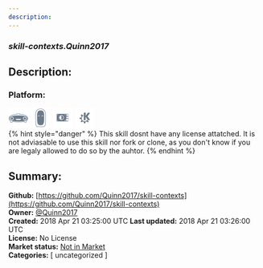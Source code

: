 ```yaml
---
description: 
---
```


### _skill-contexts.Quinn2017_  
## Description:  
  
  
  
### Platform:  
 ![Mark I](../.gitbook/assets/mark-1-icon.png)  ![Mark II](../.gitbook/assets/mark-2-icon.png)  ![Picroft](../.gitbook/assets/picroft-icon.png)  ![plasmoid](../.gitbook/assets/kde.png)   
{% hint style="danger" %}
This skill dosnt have any license attatched. It is not adviasable to use this skill nor fork or clone, as you don't know if you are legaly allowed to do so by the auhtor.
{% endhint %}
  
## Summary:  
**Github:** [https://github.com/Quinn2017/skill-contexts](https://github.com/Quinn2017/skill-contexts)  
**Owner:** [@Quinn2017](https://github.com/Quinn2017)  
**Created:** 2018 Apr 21 03:25:00 UTC  **Last updated:** 2018 Apr 21 03:26:00 UTC  
**License:** No License  
**Market status:** [Not in Market](https://market.mycroft.ai/skill/)  
**Categories:** [ uncategorized ]   

